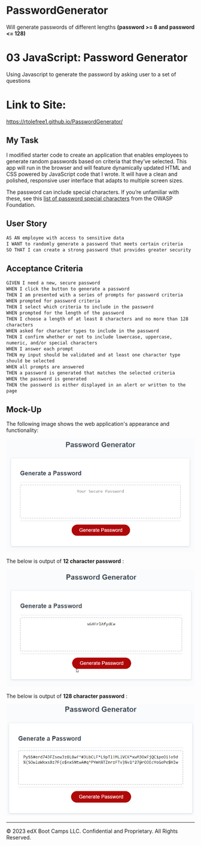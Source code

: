 # PasswordGenerator
Will generate passwords of different lengths **(password >= 8 and password <= 128)**
# 03 JavaScript: Password Generator
Using Javascript to generate the password by asking user to a set of questions

# Link to Site:
https://rtolefree1.github.io/PasswordGenerator/

## My Task

I modified starter code to create an application that enables employees to generate random passwords based on criteria that they’ve selected. This app will run in the browser and will feature dynamically updated HTML and CSS powered by JavaScript code that I wrote. It will have a clean and polished, responsive user interface that adapts to multiple screen sizes.

The password can include special characters. If you’re unfamiliar with these, see this [list of password special characters](https://www.owasp.org/index.php/Password_special_characters) from the OWASP Foundation.

## User Story

```
AS AN employee with access to sensitive data
I WANT to randomly generate a password that meets certain criteria
SO THAT I can create a strong password that provides greater security
```

## Acceptance Criteria

```
GIVEN I need a new, secure password
WHEN I click the button to generate a password
THEN I am presented with a series of prompts for password criteria
WHEN prompted for password criteria
THEN I select which criteria to include in the password
WHEN prompted for the length of the password
THEN I choose a length of at least 8 characters and no more than 128 characters
WHEN asked for character types to include in the password
THEN I confirm whether or not to include lowercase, uppercase, numeric, and/or special characters
WHEN I answer each prompt
THEN my input should be validated and at least one character type should be selected
WHEN all prompts are answered
THEN a password is generated that matches the selected criteria
WHEN the password is generated
THEN the password is either displayed in an alert or written to the page
```

## Mock-Up

The following image shows the web application's appearance and functionality:

![The Password Generator application displays a red button to "Generate Password".](./Assets/03-javascript-homework-demo.png)

The below is output of **12 character password** :

![The Password Generator application displays a red button to "Generate Password".](./Assets/javascript_12pw.jpg)

The below is output of **128 character password** :

![The Password Generator application displays a red button to "Generate Password".](./Assets/javascript_128pw.jpg)


- - -
© 2023 edX Boot Camps LLC. Confidential and Proprietary. All Rights Reserved.
